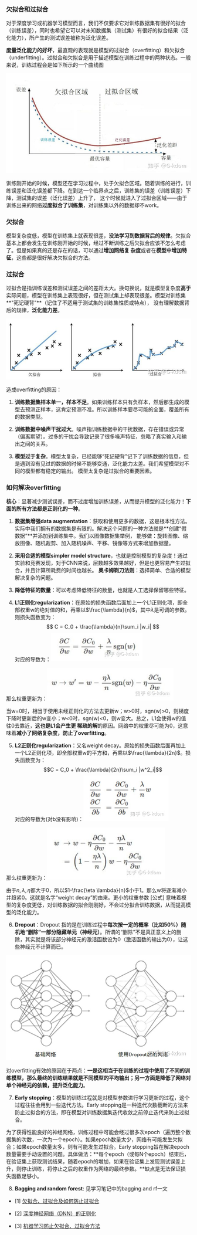 ### 欠拟合和过拟合

对于深度学习或机器学习模型而言，我们不仅要求它对训练数据集有很好的拟合（训练误差），同时也希望它可以对未知数据集（测试集）有很好的拟合结果（泛化能力），所产生的测试误差被称为泛化误差。

**度量泛化能力的好坏**，最直观的表现就是模型的过拟合（overfitting）和欠拟合（underfitting）。过拟合和欠拟合是用于描述模型在训练过程中的两种状态。一般来说，训练过程会是如下所示的一个曲线图

![image](https://raw.githubusercontent.com/CPS-zhangX/PhD-Study/master/images/fitting.jpg)

训练刚开始的时候，模型还在学习过程中，处于欠拟合区域。随着训练的进行，训练误差和泛化误差都下降。在到达一个临界点之后，训练集的误差（训练误差）下降，测试集的误差（泛化误差）上升了，
这个时候就进入了过拟合区域——由于训练出来的网络**过度拟合了训练集**，对训练集以外的数据却不work。

### 欠拟合
模型复杂度低，模型在训练集上就表现很差，**没法学习到数据背后的规律**。欠拟合基本上都会发生在训练刚开始的时候，经过不断训练之后欠拟合应该不怎么考虑了。但是如果真的还是存在的话，可以通过**增加网络复
杂度**或者在**模型中增加特征**，这些都是很好解决欠拟合的方法。

### 过拟合
过拟合是指训练误差和测试误差之间的差距太大。换句换说，就是模型复杂度**高于**实际问题，模型在训练集上表现很好，但在测试集上却表现很差。模型对训练集**"死记硬背"**（记住了不适用于测试集的训练集性质或特点），
没有理解数据背后的规律，**泛化能力差**。

![image](https://raw.githubusercontent.com/CPS-zhangX/PhD-Study/master/images/fitting2.jpg)

造成overfitting的原因：

1. **训练数据集样本单一，样本不足**。如果训练样本只有负样本，然后那生成的模型去预测正样本，这肯定预测不准。所以训练样本要尽可能的全面，覆盖所有的数据类型。 

2. **训练数据中噪声干扰过大**。噪声指训练数据中的干扰数据，存在错误或异常（偏离期望）。过多的干扰会导致记录了很多噪声特征，忽略了真实输入和输出之间的关系。

3. **模型过于复杂**。模型太复杂，已经能够“死记硬背”记下了训练数据的信息，但是遇到没有见过的数据的时候不能够变通，泛化能力太差。我们希望模型对不同的模型都有稳定的输出。
模型太复杂是过拟合的重要因素。

### 如何解决overfitting
**核心**：显著减少测试误差，而不过度增加训练误差，从而提升模型的泛化能力！**下面的所有方法都是正则化的一种**。

1. **数据集增强data augmentation**：获取和使用更多的数据，这是根本性方法。实际中我们拥有的数据集是有限的。解决这个问题的一种方法就是**创建“假数据”**并添加到训练集中。我们以图像数据集举例，
能够做：旋转图像、缩放图像、随机裁剪、加入随机噪声、平移、镜像等方式来增加数据量。

2. **采用合适的模型simpler model structure**，也就是控制模型的复杂度！通过实验和竞赛发现，对于CNN来说，层数越多效果越好，但是也更容易产生过拟合，并且计算所耗费的时间也越长。
**奥卡姆剃刀法则**：选择简单、合适的模型解决复杂的问题。

3. **降低特征的数量**：可以考虑降低特征的数量，也就是人工选择保留哪些特征。

4. **L1正则化regularization**：在原始的损失函数后面加上一个L1正则化项，即全部权重w的绝对值的和，再乘以$\frac{\lambda}{n}$，其中$\lambda$是可调的参数。则损失函数变为：
$$ C = C_0 + \frac{\lambda}{n}\sum_i |w_i| $$
对应的导数为：![image](https://raw.githubusercontent.com/CPS-zhangX/PhD-Study/master/images/l1.jpg)

那么权重更新为：![image](https://raw.githubusercontent.com/CPS-zhangX/PhD-Study/master/images/l12.jpg)

当w=0时，相当于使用未经正则化的方法去更新w；w>0时，sgn(w)>0，则梯度下降时更新后的w变小；w<0时，sgn(w)<0，则w变大。总之，L1会使得w的值往0去靠近，**这也是L1会产生更 稀疏的解**的原因。网络中的权重尽可能为0，这意味着**减小了网络复杂度，防止了overfitting**。

5. **L2正则化regularization**：又名weight decay。原始的损失函数后面再加上一个L2正则化项，即全部权重w的平方和，再乘以$\frac{\lambda}{2n}$。损失函数变为：
$$C = C_0 + \frac{\lambda}{2n}\sum_i |w^2_i|$$
对应的导数为(对b没有影响)：![image](https://raw.githubusercontent.com/CPS-zhangX/PhD-Study/master/images/l2.jpg)

那么权重更新为：![image](https://raw.githubusercontent.com/CPS-zhangX/PhD-Study/master/images/l22.jpg)

由于$n,\lambda,\eta$都大于0，所以$1-\frac{\eta \lambda}{n}$小于1。那么w将逐渐减小并趋紧0。这就是名字“weight decay”的由来。更小的权重参数 [公式] 意味着模型的复杂度更低，对训练数据的拟合刚刚好，不会过分拟合训练数据，从而提高模型的泛化能力。



6. **Dropout**：Dropout 指的是在训练过程中**每次按一定的概率（比如50%）随机地“删除”一部分隐藏单元（神经元）**。所谓的“删除”不是真正意义上的删除，其实就是将该部分神经元的激活函数设为0（激活函数的输出为0），让这些神经元不计算而已。

![image](https://raw.githubusercontent.com/CPS-zhangX/PhD-Study/master/images/dropout.jpg)

对overfitting有效的原因在于两点：**一是这相当于在训练的过程中使用了不同的训练模型，那么最终的训练结果就是不同模型的平均输出；另一方面是降低了网络对单个神经元的依赖，提升泛化能力**。

7. **Early stopping**：模型的训练过程就是对模型参数进行学习更新的过程，这个过程往往会用到一些迭代方法。Early stopping是一种迭代次数截断的方法来防止过拟合的方法，即在模型对训练数据集迭代收敛之前停止迭代来防止过拟合。

为了获得性能良好的神经网络，训练过程中可能会经过很多次epoch（遍历整个数据集的次数，一次为一个epoch）。如果epoch数量太少，网络有可能发生欠拟合；如果epoch数量太多，则有可能发生过拟合。Early stopping旨在解决epoch数量需要手动设置的问题。具体做法：**每个epoch（或每N个epoch）结束后，在验证集上获取测试结果，随着epoch的增加，如果在验证集上发现测试误差上升，则停止训练，将停止之后的权重作为网络的最终参数。**缺点是无法保证损失函数足够小。

8. **Bagging and random forest**: 见学习笔记中的bagging and rf一文

- [1] [欠拟合、过拟合及如何防止过拟合](https://zhuanlan.zhihu.com/p/72038532)

- [2] [深度神经网络（DNN）的正则化](https://www.cnblogs.com/pinard/p/6472666.html)

- [3] [机器学习防止欠拟合、过拟合方法](https://zhuanlan.zhihu.com/p/29707029)
